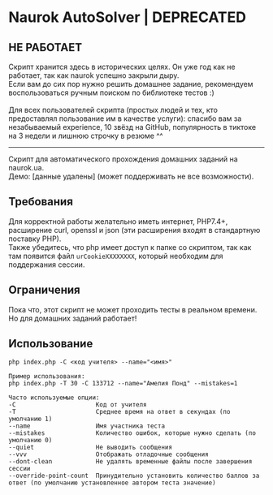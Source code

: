 # Naurok AutoSolver | DEPRECATED
## НЕ РАБОТАЕТ
Скрипт хранится здесь в исторических целях. Он уже год как не работает, так как naurok успешно закрыли дыру. \
Если вам до сих пор нужно решить домашнее задание, рекомендуем воспользоваться ручным поиском по библиотеке тестов :) \
\
Для всех пользователей скрипта (простых людей и тех, кто предоставлял пользование им в качестве услуги): спасибо вам за незабываемый experience, 10 звёзд на GitHub, популярность в тиктоке на 3 недели и лишнюю строчку в резюме ^^
***

Скрипт для автоматического прохождения домашних заданий на naurok.ua. \
Демо: [данные удалены] (может поддерживать не все возможности).

## Требования
Для корректной работы желательно иметь интернет, PHP7.4+, расширение curl, openssl и json (эти расширения входят в стандартную поставку PHP). \
Также убедитесь, что php имеет доступ к папке со скриптом, так как там появится файл `urCookieXXXXXXXX`, который необходим для поддержания сессии.

## Ограничения
Пока что, этот скрипт не может проходить тесты в реальном времени. Но для домашних заданий работает!

## Использование
`php index.php -C <код учителя> --name="<имя>"`
```
Пример использования:
php index.php -T 30 -C 133712 --name="Амелия Понд" --mistakes=1

Часто используемые опции:
-C                      Код от учителя
-T                      Среднее время на ответ в секундах (по умолчанию 1)
--name                  Имя участника теста
--mistakes              Количество ошибок, которые нужно сделать (по умолчанию 0)
--quiet                 Не выводить сообщения
--vvv                   Отображать отладочные сообщения
--dont-clean            Не удалять временные файлы после завершения сессии
--override-point-count  Принудительно установить количество баллов за ответ (по умолчанию установленное автором теста значение)
```
